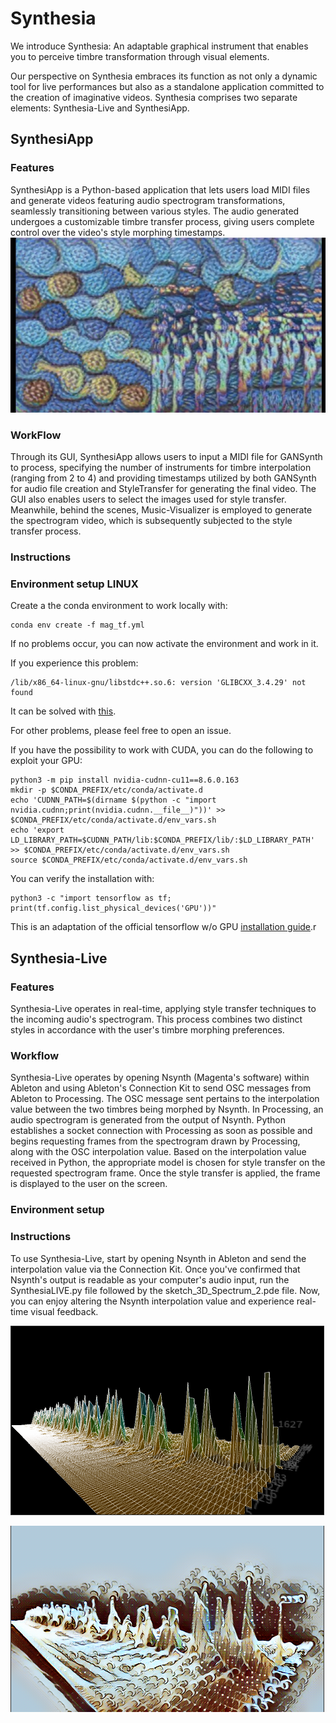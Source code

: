 # Synthesia

We introduce Synthesia: An adaptable graphical instrument that enables you to perceive timbre transformation through visual elements.

Our perspective on Synthesia embraces its function as not only a dynamic tool for live performances but also as a standalone application committed to the creation of imaginative videos. Synthesia comprises two separate elements: Synthesia-Live and SynthesiApp.

## SynthesiApp
### Features
SynthesiApp is a Python-based application that lets users load MIDI files and generate videos featuring audio spectrogram transformations, seamlessly transitioning between various styles. The audio generated undergoes a customizable timbre transfer process, giving users complete control over the video's style morphing timestamps.
![Alt text](images/SynthesiaApp.png)

### WorkFlow
Through its GUI, SynthesiApp allows users to input a MIDI file for GANSynth to process, specifying the number of instruments for timbre interpolation (ranging from 2 to 4) and providing timestamps utilized by both GANSynth for audio file creation and StyleTransfer for generating the final video. The GUI also enables users to select the images used for style transfer. Meanwhile, behind the scenes, Music-Visualizer is employed to generate the spectrogram video, which is subsequently subjected to the style transfer process.

### Instructions

### Environment setup LINUX
Create a the conda environment to work locally with:
```
conda env create -f mag_tf.yml
```
If no problems occur, you can now activate the environment and work in it. 

If you experience this problem: 
```
/lib/x86_64-linux-gnu/libstdc++.so.6: version 'GLIBCXX_3.4.29' not found
```
It can be solved with <a href="https://github.com/pybind/pybind11/discussions/3453#discussioncomment-7068951">this</a>.

For other problems, please feel free to open an issue.

If you have the possibility to work with CUDA, you can do the following to exploit your GPU:
```
python3 -m pip install nvidia-cudnn-cu11==8.6.0.163
mkdir -p $CONDA_PREFIX/etc/conda/activate.d
echo 'CUDNN_PATH=$(dirname $(python -c "import nvidia.cudnn;print(nvidia.cudnn.__file__)"))' >> $CONDA_PREFIX/etc/conda/activate.d/env_vars.sh
echo 'export LD_LIBRARY_PATH=$CUDNN_PATH/lib:$CONDA_PREFIX/lib/:$LD_LIBRARY_PATH' >> $CONDA_PREFIX/etc/conda/activate.d/env_vars.sh
source $CONDA_PREFIX/etc/conda/activate.d/env_vars.sh
```
You can verify the installation with:
```
python3 -c "import tensorflow as tf; print(tf.config.list_physical_devices('GPU'))"
```
This is an adaptation of the official tensorflow w/o GPU <a href="https://www.tensorflow.org/install/pip?hl=it">installation guide</a>.r

## Synthesia-Live
### Features
Synthesia-Live operates in real-time, applying style transfer techniques to the incoming audio's spectrogram. This process combines two distinct styles in accordance with the user's timbre morphing preferences.

### Workflow
Synthesia-Live operates by opening Nsynth (Magenta's software) within Ableton and using Ableton's Connection Kit to send OSC messages from Ableton to Processing. The OSC message sent pertains to the interpolation value between the two timbres being morphed by Nsynth. In Processing, an audio spectrogram is generated from the output of Nsynth. Python establishes a socket connection with Processing as soon as possible and begins requesting frames from the spectrogram drawn by Processing, along with the OSC interpolation value. Based on the interpolation value received in Python, the appropriate model is chosen for style transfer on the requested spectrogram frame. Once the style transfer is applied, the frame is displayed to the user on the screen.

### Environment setup

### Instructions
To use Synthesia-Live, start by opening Nsynth in Ableton and send the interpolation value via the Connection Kit. Once you've confirmed that Nsynth's output is readable as your computer's audio input, run the SynthesiaLIVE.py file followed by the sketch_3D_Spectrum_2.pde file. Now, you can enjoy altering the Nsynth interpolation value and experience real-time visual feedback.

![Alt text](images/SynthesiaLiveSpec.png)

![Alt text](images/SynthesiaLiveStyled.png)
